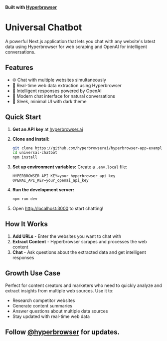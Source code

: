 **Built with [Hyperbrowser](https://hyperbrowser.ai)**

# Universal Chatbot

A powerful Next.js application that lets you chat with any website's latest data using Hyperbrowser for web scraping and OpenAI for intelligent conversations.

## Features

- 🌐 Chat with multiple websites simultaneously
- 🔄 Real-time web data extraction using Hyperbrowser
- 🤖 Intelligent responses powered by OpenAI
- 💬 Modern chat interface for natural conversations
- 🎨 Sleek, minimal UI with dark theme

## Quick Start

1. **Get an API key** at [hyperbrowser.ai](https://hyperbrowser.ai)

2. **Clone and install:**
   ```bash
   git clone https://github.com/hyperbrowserai/hyperbrowser-app-examples
   cd universal-chatbot
   npm install
   ```

3. **Set up environment variables:**
   Create a `.env.local` file:
   ```
   HYPERBROWSER_API_KEY=your_hyperbrowser_api_key
   OPENAI_API_KEY=your_openai_api_key
   ```

4. **Run the development server:**
   ```bash
   npm run dev
   ```

5. Open [http://localhost:3000](http://localhost:3000) to start chatting!

## How It Works

1. **Add URLs** - Enter the websites you want to chat with
2. **Extract Content** - Hyperbrowser scrapes and processes the web content
3. **Chat** - Ask questions about the extracted data and get intelligent responses

## Growth Use Case

Perfect for content creators and marketers who need to quickly analyze and extract insights from multiple web sources. Use it to:
- Research competitor websites
- Generate content summaries
- Answer questions about multiple data sources
- Stay updated with real-time web data

## Follow [@hyperbrowser](https://x.com/hyperbrowser) for updates.
